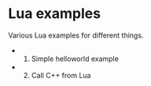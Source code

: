 Lua examples
========

Various Lua examples for different things.

* 01. Simple helloworld example
* 02. Call C++ from Lua
